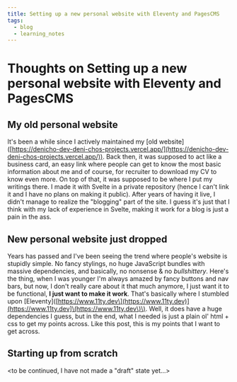 ```yaml
---
title: Setting up a new personal website with Eleventy and PagesCMS
tags:
  - blog
  - learning_notes
---
```

# Thoughts on Setting up a new personal website with Eleventy and PagesCMS

## My old personal website

  
It's been a while since I actively maintained my \[old website\]([https://denicho-dev-deni-chos-projects.vercel.app/](https://denicho-dev-deni-chos-projects.vercel.app/)). Back then, it was supposed to act like a business card, an easy link where people can get to know the most basic information about me and of course, for recruiter to download my CV to know even more. On top of that, it was supposed to be where I put my writings there. I made it with Svelte in a private repository (hence I can't link it and I have no plans on making it public). After years of having it live, I didn't manage to realize the "blogging" part of the site. I guess it's just that I think with my lack of experience in Svelte, making it work for a blog is just a pain in the ass.

## New personal website just dropped

Years has passed and I've been seeing the trend where people's website is stupidly simple. No fancy stylings, no huge JavaScript bundles with massive dependencies, and basically, no nonsense & no _bullshittery_. Here's the thing, when I was younger I'm always amazed by fancy buttons and nav bars, but now, I don't really care about it that much anymore, I just want it to be functional, **I just want to make it work**. That's basically where I stumbled upon \[Eleventy\]([https://www.11ty.dev\](https://www.11ty.dev)](https://www.11ty.dev]\(https://www.11ty.dev\)\). Well, it does have a huge dependencies I guess, but in the end, what I needed is just a plain ol' html + css to get my points across. Like this post, this is my points that I want to get across.

## Starting up from scratch

<to be continued, I have not made a "draft" state yet...>